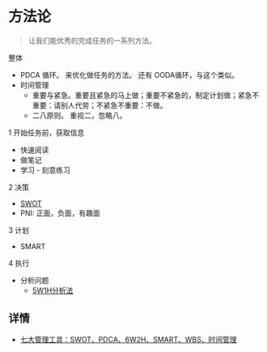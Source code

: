 # 方法论
> 让我们能优秀的完成任务的一系列方法。

整体
* PDCA 循环。 来优化做任务的方法。 还有 OODA循环，与这个类似。
* 时间管理
  * 重要与紧急。重要且紧急的马上做；重要不紧急的，制定计划做；紧急不重要：请别人代劳；不紧急不重要：不做。
  * 二八原则。 重视二，忽略八。

1 开始任务前，获取信息
* 快速阅读
* 做笔记
* 学习 - 刻意练习

2 决策
* [SWOT](swot)
* PNI: 正面，负面，有趣面

3 计划
* SMART

4 执行
* 分析问题
  * [5W1H分析法](5W1H分析法)


## 详情
* [七大管理工具：SWOT、PDCA、6W2H、SMART、WBS、时间管理](https://www.jianshu.com/p/f85a746c8eec)

